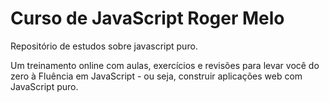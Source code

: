 # Curso de JavaScript Roger Melo

Repositório de estudos sobre javascript puro.

Um treinamento online com aulas, exercícios e revisões para levar 
você do zero à Fluência em JavaScript - ou seja, construir aplicações 
web com JavaScript puro.
